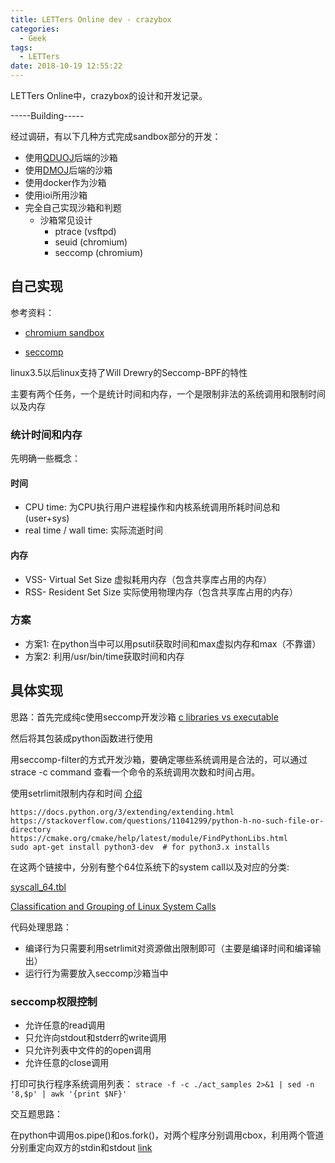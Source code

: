 ```yaml
---
title: LETTers Online dev - crazybox
categories:
  - Geek
tags:
  - LETTers
date: 2018-10-19 12:55:22
---
```


LETTers Online中，crazybox的设计和开发记录。

-----Building-----

<!--more-->

经过调研，有以下几种方式完成sandbox部分的开发：

- 使用[QDUOJ](https://github.com/QingdaoU/OnlineJudge)后端的沙箱
- 使用[DMOJ](https://github.com/DMOJ/judge/)后端的沙箱
- 使用docker作为沙箱
- 使用ioi所用沙箱
- 完全自己实现沙箱和判题
	- 沙箱常见设计
		- ptrace (vsftpd)
		- seuid (chromium)
		- seccomp (chromium)

## 自己实现

参考资料：

- [chromium sandbox](https://chromium.googlesource.com/chromium/src/+/lkgr/docs/linux_sandboxing.md)

- [seccomp](https://veritas501.space/2018/05/05/seccomp%E5%AD%A6%E4%B9%A0%E7%AC%94%E8%AE%B0/)

linux3.5以后linux支持了Will Drewry的Seccomp-BPF的特性

主要有两个任务，一个是统计时间和内存，一个是限制非法的系统调用和限制时间以及内存

### 统计时间和内存

先明确一些概念：

#### 时间

- CPU time: 为CPU执行用户进程操作和内核系统调用所耗时间总和 (user+sys)
- real time / wall time: 实际流逝时间

#### 内存

- VSS- Virtual Set Size 虚拟耗用内存（包含共享库占用的内存）
- RSS- Resident Set Size 实际使用物理内存（包含共享库占用的内存）

### 方案
- 方案1: 在python当中可以用psutil获取时间和max虚拟内存和max（不靠谱）
- 方案2: 利用/usr/bin/time获取时间和内存


## 具体实现

思路：首先完成纯c使用seccomp开发沙箱
[c libraries vs executable](https://stackoverflow.com/questions/33953732/shared-libraries-vs-executable)

然后将其包装成python函数进行使用

用seccomp-filter的方式开发沙箱，要确定哪些系统调用是合法的，可以通过strace -c command 查看一个命令的系统调用次数和时间占用。

使用setrlimit限制内存和时间 [介绍](https://www.cnblogs.com/niocai/archive/2012/04/01/2428128.html)

```
https://docs.python.org/3/extending/extending.html
https://stackoverflow.com/questions/11041299/python-h-no-such-file-or-directory
https://cmake.org/cmake/help/latest/module/FindPythonLibs.html
sudo apt-get install python3-dev  # for python3.x installs
```

在这两个链接中，分别有整个64位系统下的system call以及对应的分类:

[syscall_64.tbl](https://raw.githubusercontent.com/torvalds/linux/master/arch/x86/entry/syscalls/syscall_64.tbl)

[Classification and Grouping of Linux System Calls](http://seclab.cs.sunysb.edu/sekar/papers/syscallclassif.htm)

代码处理思路：
- 编译行为只需要利用setrlimit对资源做出限制即可（主要是编译时间和编译输出）
- 运行行为需要放入seccomp沙箱当中

### seccomp权限控制
- 允许任意的read调用
- 只允许向stdout和stderr的write调用
- 只允许列表中文件的的open调用
- 允许任意的close调用

打印可执行程序系统调用列表：
`strace -f -c ./act_samples 2>&1 | sed -n '8,$p' | awk '{print $NF}'`

交互题思路：

在python中调用os.pipe()和os.fork()，对两个程序分别调用cbox，利用两个管道分别重定向双方的stdin和stdout [link](https://www.tutorialspoint.com/python3/os_pipe.htm)